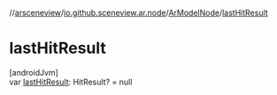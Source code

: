 //[arsceneview](../../../index.md)/[io.github.sceneview.ar.node](../index.md)/[ArModelNode](index.md)/[lastHitResult](last-hit-result.md)

# lastHitResult

[androidJvm]\
var [lastHitResult](last-hit-result.md): HitResult? = null
